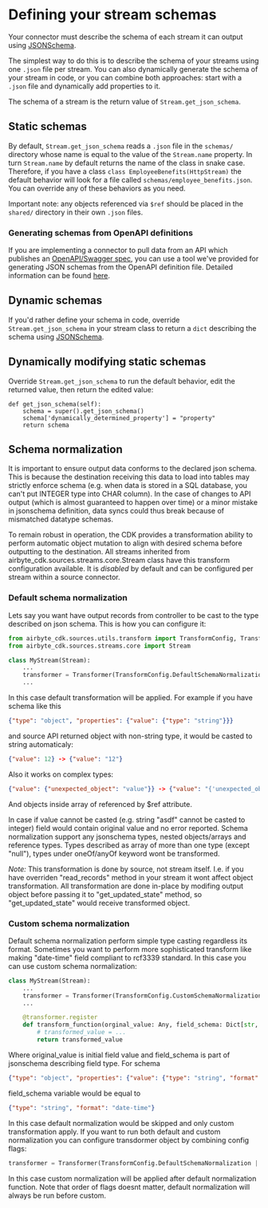 # Defining your stream schemas
Your connector must describe the schema of each stream it can output using [JSONSchema](https://json-schema.org). 

The simplest way to do this is to describe the schema of your streams using one `.json` file per stream. You can also dynamically generate the schema of your stream in code, or you can combine both approaches: start with a `.json` file and dynamically add properties to it. 
 
The schema of a stream is the return value of `Stream.get_json_schema`.
 
## Static schemas
By default, `Stream.get_json_schema` reads a `.json` file in the `schemas/` directory whose name is equal to the value of the `Stream.name` property. In turn `Stream.name` by default returns the name of the class in snake case. Therefore, if you have a class `class EmployeeBenefits(HttpStream)` the default behavior will look for a file called `schemas/employee_benefits.json`. You can override any of these behaviors as you need.

Important note: any objects referenced via `$ref` should be placed in the `shared/` directory in their own `.json` files.

### Generating schemas from OpenAPI definitions
If you are implementing a connector to pull data from an API which publishes an [OpenAPI/Swagger spec](https://swagger.io/specification/), you can use a tool we've provided for generating JSON schemas from the OpenAPI definition file. Detailed information can be found [here](https://github.com/airbytehq/airbyte/tree/master/tools/openapi2jsonschema/).
 
## Dynamic schemas
If you'd rather define your schema in code, override `Stream.get_json_schema` in your stream class to return a `dict` describing the schema using [JSONSchema](https://json-schema.org).

## Dynamically modifying static schemas    
Override `Stream.get_json_schema` to run the default behavior, edit the returned value, then return the edited value: 
```
def get_json_schema(self):
    schema = super().get_json_schema()
    schema['dynamically_determined_property'] = "property"
    return schema
```

## Schema normalization

It is important to ensure output data conforms to the declared json schema. This is because the destination receiving this data to load into tables may strictly enforce schema (e.g. when data is stored in a SQL database, you can't put INTEGER type into CHAR column). In the case of changes to API output (which is almost guaranteed to happen over time) or a minor mistake in jsonschema definition, data syncs could thus break because of mismatched datatype schemas.

To remain robust in operation, the CDK provides a transformation ability to perform automatic object mutation to align with desired schema before outputting to the destination. All streams inherited from airbyte_cdk.sources.streams.core.Stream class have this transform configuration available. It is _disabled_ by default and can be configured per stream within a source connector.
### Default schema normalization
Lets say you want have output records from controller to be cast to the type described on json schema. This is how you can configure it:

```python
from airbyte_cdk.sources.utils.transform import TransformConfig, Transformer
from airbyte_cdk.sources.streams.core import Stream

class MyStream(Stream):
    ...
    transformer = Transformer(TransformConfig.DefaultSchemaNormalization)
    ...
```
In this case default transformation will be applied. For example if you have schema like this
```json
{"type": "object", "properties": {"value": {"type": "string"}}}
```
and source API returned object with non-string type, it would be casted to string automaticaly:
```json
{"value": 12} -> {"value": "12"}
```
Also it works on complex types:
```json
{"value": {"unexpected_object": "value"}} -> {"value": "{'unexpected_object': 'value'}"}
```
And objects inside array of referenced by $ref attribute.

 In case if value cannot be casted (e.g. string "asdf" cannot be casted to integer) field would contain original value and no error reported. Schema normalization support any jsonschema types, nested objects/arrays and reference types. Types described as array of more than one type (except "null"), types under oneOf/anyOf keyword wont be transformed.

*Note:* This transformation is done by source, not stream itself. I.e. if you have overriden "read_records" method in your stream it wont affect object transformation. All transformation are done in-place by modifing output object before passing it to "get_updated_state" method, so "get_updated_state" would receive transformed object.

### Custom schema normalization
Default schema normalization perform simple type casting regardless its format. Sometimes you want to perform more sophisticated transform like making "date-time" field compliant to rcf3339 standard. In this case you can use custom schema normalization:
```python
class MyStream(Stream):
    ...
    transformer = Transformer(TransformConfig.CustomSchemaNormalization)
    ...

    @transformer.register
    def transform_function(orginal_value: Any, field_schema: Dict[str, Any]) -> Any:
        # transformed_value = ...
        return transformed_value
```
Where original_value is initial field value and field_schema is part of jsonschema describing field type. For schema
```json
{"type": "object", "properties": {"value": {"type": "string", "format": "date-time"}}}
```
field_schema variable would be equal to
```json
{"type": "string", "format": "date-time"}
```
In this case default normalization would be skipped and only custom transformation apply. If you want to run both default and custom normalization you can configure transdormer object by combining config flags:
```python
transformer = Transformer(TransformConfig.DefaultSchemaNormalization | TransformConfig.CustomSchemaNormalization)
```
In this case custom normalization will be applied after default normalization function. Note that order of flags doesnt matter, default normalization will always be run before custom.
